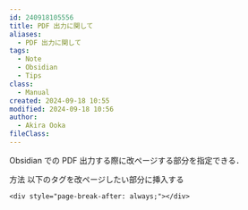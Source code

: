 ```yaml
---
id: 240918105556
title: PDF 出力に関して
aliases:
  - PDF 出力に関して
tags:
  - Note
  - Obsidian
  - Tips
class:
  - Manual
created: 2024-09-18 10:55
modified: 2024-09-18 10:56
author:
  - Akira Ooka
fileClass: 
---
```

Obsidian での PDF 出力する際に改ページする部分を指定できる．

方法
以下のタグを改ページしたい部分に挿入する

```
<div style="page-break-after: always;"></div>
```

